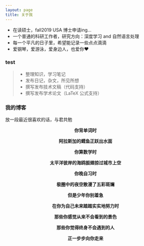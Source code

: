 ```yaml
---
layout: page
title: 关于我 
---
```


* 在读硕士，fall2019 USA 博士申请ing...    
* 一个普通的科研工作者，研究方向：深度学习 and 自然语言处理    
* 每一个平凡的日子里，希望能记录一些点点滴滴    
* 爱钢琴，爱游泳，爱身边人，也爱你❤️    

<p>

<h3> test </h3>  

> * 整理知识，学习笔记
> * 发布日记，杂文，所见所想
> * 撰写发布技术文稿（代码支持）
> * 撰写发布学术论文（LaTeX 公式支持）


<h3> 我的博客 </h3>  
<p>

放一段最近很喜欢的话，与君共勉

<p>
<p>
<p>
<div align=center>
  
  
  
**你背单词时**      
  
**阿拉斯加的鳕鱼正跃出水面**      

**你算数学时**      

**太平洋彼岸的海鸥振翅掠过城市上空**       

**你晚自习时**    

**极圈中的夜空散漫了五彩斑斓**       

**但是少年你别着急**       

**在你为自己未来踏踏实实地努力时**      

**那些你感觉从来不会看到的景色**       

**那些你觉得终身不会遇到的人**       

**正一步步向你走来**      
<p>


<p> 

<p> 

<p> 



